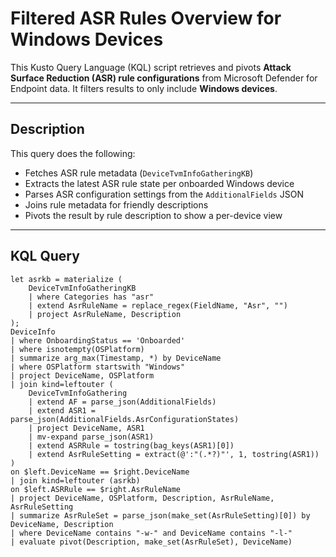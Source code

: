 # Filtered ASR Rules Overview for Windows Devices

This Kusto Query Language (KQL) script retrieves and pivots **Attack Surface Reduction (ASR) rule configurations** from Microsoft Defender for Endpoint data. It filters results to only include **Windows devices**.

---

##  Description

This query does the following:
- Fetches ASR rule metadata (`DeviceTvmInfoGatheringKB`)
- Extracts the latest ASR rule state per onboarded Windows device
- Parses ASR configuration settings from the `AdditionalFields` JSON
- Joins rule metadata for friendly descriptions
- Pivots the result by rule description to show a per-device view

---

##  KQL Query

```kusto
let asrkb = materialize (
    DeviceTvmInfoGatheringKB
    | where Categories has "asr"
    | extend AsrRuleName = replace_regex(FieldName, "Asr", "")
    | project AsrRuleName, Description
);
DeviceInfo
| where OnboardingStatus == 'Onboarded'
| where isnotempty(OSPlatform)
| summarize arg_max(Timestamp, *) by DeviceName
| where OSPlatform startswith "Windows"
| project DeviceName, OSPlatform
| join kind=leftouter (
    DeviceTvmInfoGathering
    | extend AF = parse_json(AdditionalFields)
    | extend ASR1 = parse_json(AdditionalFields.AsrConfigurationStates)
    | project DeviceName, ASR1
    | mv-expand parse_json(ASR1)
    | extend ASRRule = tostring(bag_keys(ASR1)[0])
    | extend AsrRuleSetting = extract(@':"(.*?)"', 1, tostring(ASR1))
)
on $left.DeviceName == $right.DeviceName
| join kind=leftouter (asrkb)
on $left.ASRRule == $right.AsrRuleName
| project DeviceName, OSPlatform, Description, AsrRuleName, AsrRuleSetting
| summarize AsrRuleSet = parse_json(make_set(AsrRuleSetting)[0]) by DeviceName, Description
| where DeviceName contains "-w-" and DeviceName contains "-l-"
| evaluate pivot(Description, make_set(AsrRuleSet), DeviceName)
